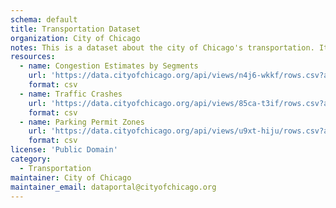 ```yaml
---
schema: default
title: Transportation Dataset
organization: City of Chicago
notes: This is a dataset about the city of Chicago's transportation. It contains data of congestion estimates, traffic crashes, and parking permit zones.
resources:
  - name: Congestion Estimates by Segments
    url: 'https://data.cityofchicago.org/api/views/n4j6-wkkf/rows.csv?accessType=DOWNLOAD'
    format: csv
  - name: Traffic Crashes
    url: 'https://data.cityofchicago.org/api/views/85ca-t3if/rows.csv?accessType=DOWNLOAD'
    format: csv
  - name: Parking Permit Zones
    url: 'https://data.cityofchicago.org/api/views/u9xt-hiju/rows.csv?accessType=DOWNLOAD'
    format: csv
license: 'Public Domain'
category:
  - Transportation
maintainer: City of Chicago
maintainer_email: dataportal@cityofchicago.org
---
```

